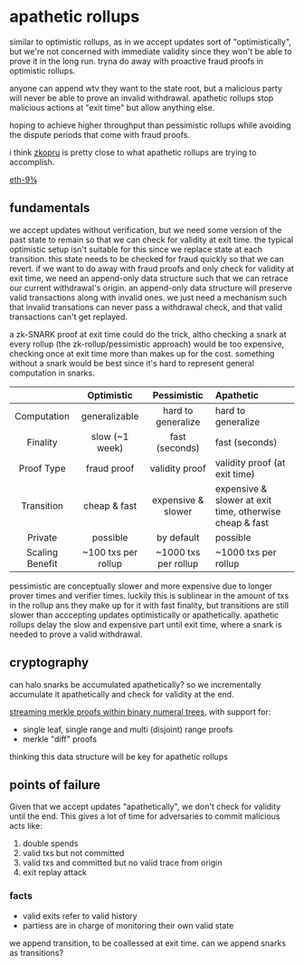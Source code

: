 # apathetic rollups

similar to optimistic rollups, as in we accept updates sort of "optimistically", but we're not concerned with immediate validity since they won't be able to prove it in the long run. tryna do away with proactive fraud proofs in optimistic rollups.

anyone can append wtv they want to the state root, but a malicious party will never be able to prove an invalid withdrawal. apathetic rollups stop malicious actions at "exit time" but allow anything else.

hoping to achieve higher throughput than pessimistic rollups while avoiding the dispute periods that come with fraud proofs.

i think [zkopru](https://docs.zkopru.network/) is pretty close to what apathetic rollups are trying to accomplish.

[eth-9¾](https://ethresear.ch/t/ethereum-9-send-erc20-privately-using-mimblewimble-and-zk-snarks/6217)

## fundamentals
we accept updates without verification, but we need some version of the past state to remain so that we can check for validity at exit time. the typical optimistic setup isn't suitable for this since we replace state at each transition. this state needs to be checked for fraud quickly so that we can revert. if we want to do away with fraud proofs and only check for validity at exit time, we need an append-only data structure such that we can retrace our current withdrawal's origin. an append-only data structure will preserve valid transactions along with invalid ones. we just need a mechanism such that invalid transations can never pass a withdrawal check, and that valid transactions can't get replayed.

a zk-SNARK proof at exit time could do the trick, altho checking a snark at every rollup (the zk-rollup/pessimistic approach) would be too expensive, checking once at exit time more than makes up for the cost. something without a snark would be best since it's hard to represent general computation in snarks.

|                 | Optimistic           | Pessimistic          | Apathetic                                               |
|:---------------:|:--------------------:|:--------------------:|:--------------------------------------------------------|
| Computation     | generalizable        | hard to generalize   | hard to generalize                                      |
| Finality        | slow (~1 week)       | fast (seconds)       | fast (seconds)                                          |
| Proof Type      | fraud proof          | validity proof       | validity proof (at exit time)                           |
| Transition      | cheap & fast         | expensive & slower   | expensive & slower at exit time, otherwise cheap & fast |
| Private         | possible             | by default           | possible                                                |
| Scaling Benefit | ~100 txs per rollup  | ~1000 txs per rollup | ~1000 txs per rollup                                    |

pessimistic are conceptually slower and more expensive due to longer prover times and verifier times. luckily this is sublinear in the amount of txs in the rollup ans they make up for it with fast finality, but transitions are still slower than acccepting updates optimistically or apathetically. apathetic rollups delay the slow and expensive part until exit time, where a snark is needed to prove a valid withdrawal.

## cryptography
can halo snarks be accumulated apathetically? so we incrementally accumulate it apathetically and check for validity at the end.

[streaming merkle proofs within binary numeral trees](https://eprint.iacr.org/2021/038.pdf), with support for:
- single leaf, single range and multi (disjoint) range proofs
- merkle "diff" proofs

thinking this data structure will be key for apathetic rollups

## points of failure
Given that we accept updates "apathetically", we don't check for validity until the end. This gives a lot of time for adversaries to commit malicious acts like:
1. double spends
2. valid txs but not committed
3. valid txs and committed but no valid trace from origin
4. exit replay attack

### facts
- valid exits refer to valid history
- partiess are in charge of monitoring their own valid state

we append transition, to be coallessed at exit time. can we append snarks as transitions?
